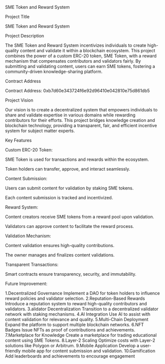 SME Token and Reward System

Project Title

SME Token and Reward System

Project Description

The SME Token and Reward System incentivizes individuals to create high-quality content and validate it within a blockchain ecosystem. This project combines the power of a custom ERC-20 token, SME Token, with a reward mechanism that compensates contributors and validators fairly. By submitting and validating content, users can earn SME tokens, fostering a community-driven knowledge-sharing platform.

Contract Address

Contract Address: 0xb7d60e343724f6e92d96410e042810e75d861db5


Project Vision

Our vision is to create a decentralized system that empowers individuals to share and validate expertise in various domains while rewarding contributors for their efforts. This project bridges knowledge creation and blockchain technology, providing a transparent, fair, and efficient incentive system for subject matter experts.

Key Features

Custom ERC-20 Token:

SME Token is used for transactions and rewards within the ecosystem.

Token holders can transfer, approve, and interact seamlessly.

Content Submission:

Users can submit content for validation by staking SME tokens.

Each content submission is tracked and incentivized.

Reward System:

Content creators receive SME tokens from a reward pool upon validation.

Validators can approve content to facilitate the reward process.

Validation Mechanism:

Content validation ensures high-quality contributions.

The owner manages and finalizes content validations.

Transparent Transactions:

Smart contracts ensure transparency, security, and immutability.

Future Improvement:

 1.Decentralized Governance
Implement a DAO for token holders to influence reward policies and validator selection.
 2.Reputation-Based Rewards
Introduce a reputation system to reward high-quality contributors and validators.
 3.alidator Decentralization
Transition to a decentralized validator network with staking mechanisms.
 4.AI Integration
Use AI to assist with content validation for relevance and quality.
 5.Multi-Chain Deployment
Expand the platform to support multiple blockchain networks.
 6.NFT Badges
Issue NFTs as proof of contributions and achievements.
 7.Marketplace for Knowledge
Create a marketplace for trading educational content using SME Tokens.
 8.Layer-2 Scaling
Optimize costs with Layer-2 solutions like Polygon or Arbitrum.
 9.Mobile Application
Develop a user-friendly mobile app for content submission and validation.
 10.Gamification
Add leaderboards and achievements to encourage engagement



